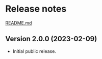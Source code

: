 # Release notes

[README.md](./README.md)

## Version 2.0.0 (2023-02-09)

* Initial public release.
